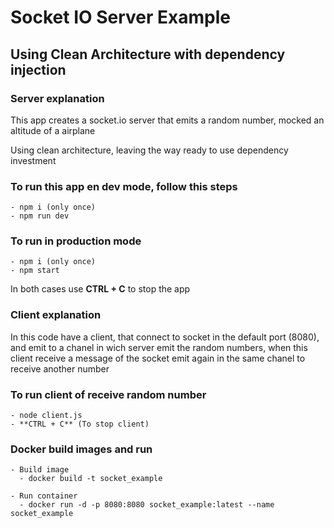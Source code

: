 # Socket IO Server Example
## Using Clean Architecture with dependency injection

### Server explanation

This app creates a socket.io server that emits a random number, mocked an altitude of a airplane

Using clean architecture, leaving the way ready to use dependency investment

### To run this app en dev mode, follow this steps
  
    - npm i (only once)
    - npm run dev

### To run in production mode
 
    - npm i (only once)
    - npm start

In both cases use **CTRL + C** to stop the app

### Client explanation

In this code have a client, that connect to socket in the default port (8080), and emit to a chanel in wich server emit the random numbers, when this client receive a message of the socket emit again in the same chanel to receive another number

### To run client of receive random number

    - node client.js
    - **CTRL + C** (To stop client)

### Docker build images and run 

    - Build image
      - docker build -t socket_example

    - Run container
      - docker run -d -p 8080:8080 socket_example:latest --name socket_example

